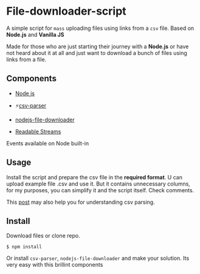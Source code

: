 # File-downloader-script

A simple script for `mass` uploading files using links from a `csv` file.
Based on **Node.js** and **Vanilla JS**

Made for those who are just starting their journey with a **Node.js** or have not heard about it at all and just want to download a bunch of files using links from a file.

## Components

- [Node js](https://nodejs.org/en/) 
- ⚡️[csv-parser](https://www.npmjs.com/package/csv-parser) 
- [nodejs-file-downloader](https://www.npmjs.com/package/nodejs-file-downloader) 

- [Readable Streams](https://nodejs.org/api/stream.html#stream_class_stream_readable)

Events available on Node built-in

## Usage

Install the script and prepare the csv file in the **required format**.
U can upload example file .csv and use it.
But it contains unnecessary columns, for my purposes, you can simplify it and the script itself. Check comments.

This [post](https://dev.to/isalevine/parsing-csv-files-in-node-js-with-fs-createreadstream-and-csv-parser-koi) may also help you for understanding csv parsing.

## Install

Download files or clone repo.

```console
$ npm install
```
Or install `csv-parser`, `nodejs-file-downloader` and make your solution. Its very easy with this brillint components